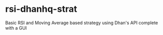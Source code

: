 # rsi-dhanhq-strat
Basic RSI and Moving Average based strategy using Dhan's API complete with a GUI
